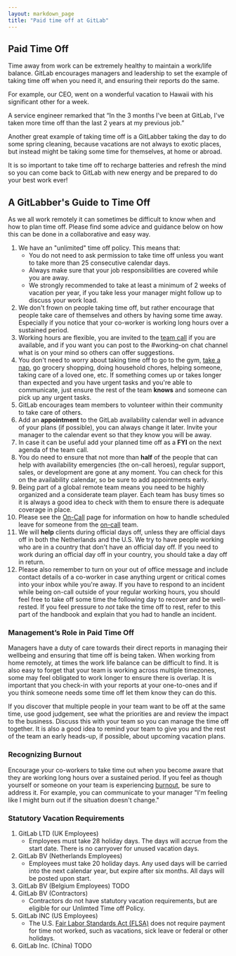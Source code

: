 ```yaml
---
layout: markdown_page
title: "Paid time off at GitLab"
---
```

## Paid Time Off
Time away from work can be extremely healthy to maintain a work/life balance. GitLab encourages managers and leadership to set the example of taking time off when you need it, and ensuring their reports do the same.

For example, our CEO, went on a wonderful vacation to Hawaii with his significant other for a week.  

A service engineer remarked that “In the 3 months I've been at GitLab, I've taken more time off than the last 2 years at my previous job.”

Another great example of taking time off is a GitLabber taking the day to do some spring cleaning, because vacations are not always to exotic places, but instead might be taking some time for themselves, at home or abroad.

It is so important to take time off to recharge batteries and refresh the mind so you can come back to GitLab with new energy and be prepared to do your best work ever!

## A GitLabber's Guide to Time Off

As we all work remotely it can sometimes be difficult to know when and how to plan time off. Please find some advice and guidance below on how this can be done in a collaborative and easy way.

1. We have an "unlimited" time off policy. This means that:
    * You do not need to ask permission to take time off unless you want to take more than 25 consecutive calendar days.
    * Always make sure that your job responsibilities are covered while you are away.
    * We strongly recommended to take at least a minimum of 2 weeks of vacation per year, if you take less your manager might follow up to discuss your work load.
1. We don't frown on people taking time off, but rather encourage that people take care of themselves and others by having some time away. Especially if you notice that your co-worker is working long hours over a sustained period.
1. Working hours are flexible, you are invited to the [team call](#team-call) if you are available, and if you want you can post to the #working-on chat channel what is on your mind so others can offer suggestions.
1. You don't need to worry about taking time off to go to the gym, [take a nap](https://m.signalvnoise.com/sleep-deprivation-is-not-a-badge-of-honor-f24fbff47a75), go grocery shopping, doing household chores, helping someone, taking care of a loved one, etc. If something comes up or takes longer than expected and you have urgent tasks and you're able to communicate, just ensure the rest of the team **knows** and someone can pick up any urgent tasks.
1. GitLab encourages team members to volunteer within their community to take care of others.
1. Add an **appointment** to the GitLab availability calendar well in advance of your plans (if possible), you can always change it later. Invite your manager to the calendar event so that they know you will be away.
1. In case it can be useful add your planned time off as a **FYI** on the next agenda of the team call.
1. You do need to ensure that not more than **half** of the people that can help with availability emergencies (the on-call heroes), regular support, sales, or development are gone at any moment. You can check for this on the availability calendar, so be sure to add appointments early.
1. Being part of a global remote team means you need to be highly organized and a considerate team player. Each team has busy times so it is always a good idea to check with them to ensure there is adequate coverage in place.
1. Please see the [On-Call](https://about.gitlab.com/handbook/on-call/)
page for information on how to handle scheduled leave for someone from the [on-call](#on-call) team.
1. We will **help** clients during official days off, unless they are official days off in both the Netherlands and the U.S. We try to have people working who are in a country that don't have an official day off. If you need to work during an official day off in your country, you should take a day off in return.
1. Please also remember to turn on your out of office message and include contact details of a co-worker in case anything urgent or critical comes into your inbox while you're away. If you have to respond to an incident while being on-call outside of your regular working hours, you should feel free to take off some time the following day to recover and be well-rested. If you feel pressure to _not_ take the time off to rest, refer to this part of the handbook and explain that you had to handle an incident.

### Management’s Role in Paid Time Off

Managers have a duty of care towards their direct reports in managing their wellbeing and ensuring that time off is being taken. When working from home remotely, at times the work life balance can be difficult to find. It is also easy to forget that your team is working across multiple timezones, some may feel obligated to work longer to ensure there is overlap. It is important that you check-in with your reports at your one-to-ones and if you think someone needs some time off let them know they can do this.

If you discover that multiple people in your team want to be off at the same time, use good judgement, see what the priorities are and review the impact to the business. Discuss this with your team so you can manage the time off together. It is also a good idea to remind your team to give you and the rest of the team an early heads-up, if possible, about upcoming vacation plans.

### Recognizing Burnout

Encourage your co-workers to take time out when you become aware that they are working long hours over a sustained period. If you feel as though yourself or someone on your team is experiencing [burnout](http://www.mayoclinic.org/healthy-lifestyle/adult-health/in-depth/burnout/art-20046642), be sure to address it. For example, you can communicate to your manager "I'm feeling like I might burn out if the situation doesn't change."

### Statutory Vacation Requirements
1. GitLab LTD (UK Employees)
    * Employees must take 28 holiday days. The days will accrue from the start date. There is no carryover for unused vacation days.
1. GitLab BV (Netherlands Employees)
    * Employees must take 20 holiday days. Any used days will be carried into the next calendar year, but expire after six months. All days will be posted upon start.
1. GitLab BV (Belgium Employees) TODO
1. GitLab BV (Contractors) 
    * Contractors do not have statutory vacation requirements, but are eligible for our Unlimted Time off Policy. 
1. GitLab INC (US Employees)
    * The U.S. [Fair Labor Standards Act (FLSA)](https://www.dol.gov/general/topic/workhours/vacation_leave) does not require payment for time not worked, such as vacations, sick leave or federal or other holidays.
1. GitLab Inc. (China) TODO
